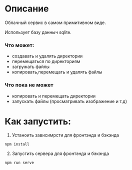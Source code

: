 # Описание
Облачный сервис в самом примитивном виде.

Использует базу данныч sqlite.


### Что может:
* создавать и удалять директории
* перемещаться по директориям
* загружать файлы
* копировать,перемещать и удалять файлы

### Что пока не может
* копировать и перемещать директории
* запускать файлы (просматривать изображение и т.д)


# Как запустить:
1. Устаноить зависимрсти для фронтэнда и бэкэнда
```
npm install
```
2. Запустить сервера для фронтэнда и бэкэнда
```
npm run serve
```
